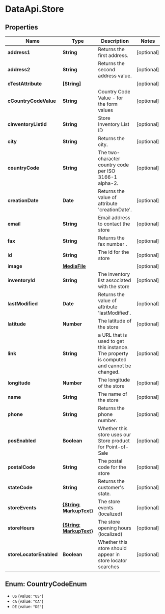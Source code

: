 # DataApi.Store

## Properties
Name | Type | Description | Notes
------------ | ------------- | ------------- | -------------
**address1** | **String** | Returns the first address. | [optional] 
**address2** | **String** | Returns the second address value. | [optional] 
**cTestAttribute** | **[String]** |  | [optional] 
**cCountryCodeValue** | **String** | Country Code Value - for the form values | [optional] 
**cInventoryListId** | **String** | Store Inventory List ID | [optional] 
**city** | **String** | Returns the city. | [optional] 
**countryCode** | **String** | The two-character country code per ISO 3166-1 alpha-2. | [optional] 
**creationDate** | **Date** | Returns the value of attribute &#x27;creationDate&#x27;. | [optional] 
**email** | **String** | Email address to contact the store | [optional] 
**fax** | **String** | Returns the fax number . | [optional] 
**id** | **String** | The id for the store | [optional] 
**image** | [**MediaFile**](MediaFile.md) |  | [optional] 
**inventoryId** | **String** | The inventory list associated with the store | [optional] 
**lastModified** | **Date** | Returns the value of attribute &#x27;lastModified&#x27;. | [optional] 
**latitude** | **Number** | The latitude of the store | [optional] 
**link** | **String** | a URL that is used to get this instance.  The property is computed and cannot be changed. | [optional] 
**longitude** | **Number** | The longitude of the store | [optional] 
**name** | **String** | The name of the store | [optional] 
**phone** | **String** | Returns the phone number. | [optional] 
**posEnabled** | **Boolean** | Whether this store uses our Store product for Point-of-Sale | [optional] 
**postalCode** | **String** | The postal code for the store | [optional] 
**stateCode** | **String** | Returns the customer&#x27;s state. | [optional] 
**storeEvents** | [**{String: MarkupText}**](MarkupText.md) | The store events (localized) | [optional] 
**storeHours** | [**{String: MarkupText}**](MarkupText.md) | The store opening hours (localized) | [optional] 
**storeLocatorEnabled** | **Boolean** | Whether this store should appear in store locator searches | [optional] 

<a name="CountryCodeEnum"></a>
## Enum: CountryCodeEnum

* `US` (value: `"US"`)
* `CA` (value: `"CA"`)
* `DE` (value: `"DE"`)

